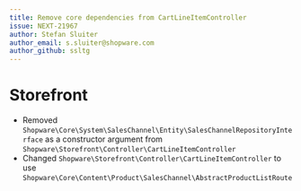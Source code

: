 ```yaml
---
title: Remove core dependencies from CartLineItemController
issue: NEXT-21967
author: Stefan Sluiter
author_email: s.sluiter@shopware.com
author_github: ssltg
---
```

# Storefront
* Removed `Shopware\Core\System\SalesChannel\Entity\SalesChannelRepositoryInterface` as a constructor argument from `Shopware\Storefront\Controller\CartLineItemController`
* Changed `Shopware\Storefront\Controller\CartLineItemController` to use `Shopware\Core\Content\Product\SalesChannel\AbstractProductListRoute`